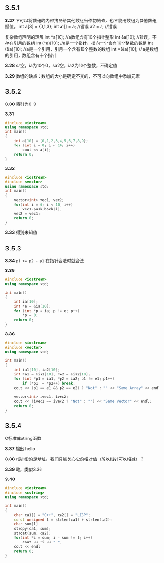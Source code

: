 ## 3.5.1
**3.27**
不可以将数组的内容拷贝给其他数组当作初始值，也不能用数组为其他数组赋值。
int  a[3] = {0,1,3};
int a1[]  = a;  //错误
a2 = a; //错误

复杂数组声明的理解
int *a[10];  //a数组含有10个指针整形
int &a[10];  //错误，不存在引用的数组
int (*a)[10]; //a是一个指针，指向一个含有10个整数的数组
int (&a)[10]; //a是一个引用，引用一个含有10个整数的数组
int *(&a)[10]; // a是数组的引用，数组含有十个指针

**3.28**
sa空，ia为10个0，sa2空，ia2为10个整数，不确定值

**3.29**
数组的缺点：数组的大小是确定不变的，不可以向数组中添加元素

## 3.5.2
**3.30**
索引为0-9

**3.31**
```C++
#include <iostream>
using namespace std;
int main()
{
	int a[10] = {0,1,2,3,4,5,6,7,8,9};
	for (int i = 0; i < 10; i++)
		cout << a[i];
	return 0;
}
```

**3.32**
```C++
#include <iostream>
#include <vector>
using namespace std;
int main()
{
	vector<int> vec1, vec2;
	for(int i = 0; i < 10; i++)
		vec1.push_back(i);
	vec2 = vec1;
	return 0;
}
```

**3.33**
得到未知值

## 3.5.3
**3.34**
```p1 += p2 - p1``` 在指针合法时就合法

**3.35**
```C++
#include <iostream>
using namespace std;

int main()
{
	int ia[10];
	int *e = &ia[10];
	for (int *p = ia; p != e; p++)
		*p = 0;
	return 0;
}
```

**3.36**
```C++
#include <iostream>
#include <vector>
using namespace std;

int main()
{
	int ia1[10], ia2[10];
	int *e1 = &ia1[10], *e2 = &ia2[10];
	for (int *p1 = ia1, *p2 = ia2; p1 != e1; p1++)
		if (*p1 != *p2++) break;
	cout << (p1 == e1 && p2 == e2) ? "Not" : "" << "Same Array" << endl;
	
	vector<int> ivec1, ivec2;
	cout << (ivec1 == ivec2 ? "Not" : "") << "Same Vector" << endl;
	return 0;
}
```

## 3.5.4
C标准库string函数

**3.37**
输出 hello

**3.38**
指针指的是地址，我们只能关心它的相对值（所以指针可以相减）？

**3.39**
略，类似3.36

**3.40**
```C++
#include <iostream>
#include <cstring>
using namespace std;

int main()
{
	char ca1[] = "C++", ca2[] = "LISP";
	const unsigned l = strlen(ca1) + strlen(ca2);
	char sum[l]
	strcpy(ca1, sum);
	strcat(sum, ca2);
	for(int *i = sum; i - sum != l; i++)
		cout << *i << " ";
	cout << endl;
	return 0;
}
```